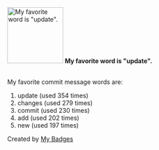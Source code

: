 <img src="https://my-badges.github.io/my-badges/favorite-word.png" alt="My favorite word is &quot;update&quot;." title="My favorite word is &quot;update&quot;." width="128">
<strong>My favorite word is &quot;update&quot;.</strong>
<br><br>

My favorite commit message words are:

1. update (used 354 times)
2. changes (used 279 times)
3. commit (used 230 times)
4. add (used 202 times)
5. new (used 197 times)


Created by <a href="https://github.com/my-badges/my-badges">My Badges</a>